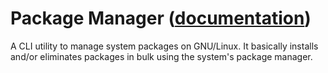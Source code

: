 
# Package Manager ([documentation](https://pythoncliapplications.gitlab.io/CLIApplicationsManager/includes/PackageManager/index.html))

A CLI utility to manage system packages on GNU/Linux. It basically installs and/or eliminates packages in bulk using the system's package manager.
